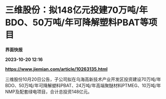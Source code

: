 # 三维股份：拟148亿元投建70万吨/年BDO、50万吨/年可降解塑料PBAT等项目
**界面快报**

**2023-10-20 12:16**

**https://www.jiemian.com/article/10263135.html**

三维股份10月20日公告，子公司拟在乌海高新技术产业开发区投资建设70万吨/年BDO、50万吨/年可降解塑料PBAT、24万吨/年高端聚醚材料PTMEG、10万吨/年NMP及配套绿电项目，合计总投资148亿元。